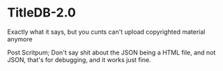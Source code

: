 # TitleDB-2.0
Exactly what it says, but you cunts can't upload copyrighted material anymore

Post Scritpum; Don't say shit about the JSON being a HTML file, and not JSON, that's for debugging, and it works just fine.

